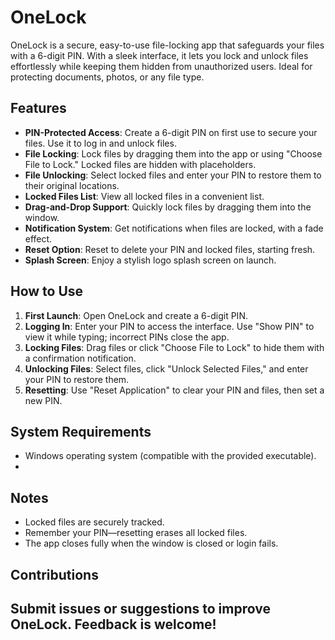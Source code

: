 # OneLock

OneLock is a secure, easy-to-use file-locking app that safeguards your files with a 6-digit PIN. With a sleek interface, it lets you lock and unlock files effortlessly while keeping them hidden from unauthorized users. Ideal for protecting documents, photos, or any file type.

## Features

- **PIN-Protected Access**: Create a 6-digit PIN on first use to secure your files. Use it to log in and unlock files.
- **File Locking**: Lock files by dragging them into the app or using "Choose File to Lock." Locked files are hidden with placeholders.
- **File Unlocking**: Select locked files and enter your PIN to restore them to their original locations.
- **Locked Files List**: View all locked files in a convenient list.
- **Drag-and-Drop Support**: Quickly lock files by dragging them into the window.
- **Notification System**: Get notifications when files are locked, with a fade effect.
- **Reset Option**: Reset to delete your PIN and locked files, starting fresh.
- **Splash Screen**: Enjoy a stylish logo splash screen on launch.

## How to Use

1. **First Launch**: Open OneLock and create a 6-digit PIN.
2. **Logging In**: Enter your PIN to access the interface. Use "Show PIN" to view it while typing; incorrect PINs close the app.
3. **Locking Files**: Drag files or click "Choose File to Lock" to hide them with a confirmation notification.
4. **Unlocking Files**: Select files, click "Unlock Selected Files," and enter your PIN to restore them.
5. **Resetting**: Use "Reset Application" to clear your PIN and files, then set a new PIN.

## System Requirements
- Windows operating system (compatible with the provided executable).
- 
## Notes
- Locked files are securely tracked.
- Remember your PIN—resetting erases all locked files.
- The app closes fully when the window is closed or login fails.

## Contributions
Submit issues or suggestions to improve OneLock. Feedback is welcome!
---
